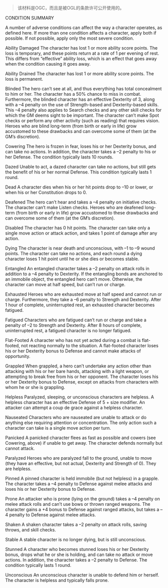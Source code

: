 > 该材料是OGC，而且是被OGL的条款许可公开使用的。

CONDITION SUMMARY

A number of adverse conditions can affect the way a character operates, as defined here. If more than one condition affects a character, apply both if possible. If not possible, apply only the most severe condition.

Ability Damaged
The character has lost 1 or more ability score points. The loss is temporary, and these points return at a rate of 1 per evening of rest. This differs from “effective” ability loss, which is an effect that goes away when the condition causing it goes away.

Ability Drained
The character has lost 1 or more ability score points. The loss is permanent.

Blinded
The hero can’t see at all, and thus everything has total concealment to him or her. The character has a 50% chance to miss in combat. Furthermore, the blinded character has an effective Dexterity of 3, along with a –4 penalty on the use of Strength-based and Dexterity-based skills. This –4 penalty also applies to Search checks and any other skill checks for which the GM deems sight to be important. The character can’t make Spot checks or perform any other activity (such as reading) that requires vision. Heroes who are blind long-term (from birth or early in life) grow accustomed to these drawbacks and can overcome some of them (at the GM’s discretion).

Cowering
The hero is frozen in fear, loses his or her Dexterity bonus, and can take no actions. In addition, the character takes a –2 penalty to his or her Defense. The condition typically lasts 10 rounds.

Dazed
Unable to act, a dazed character can take no actions, but still gets the benefit of his or her normal Defense. This condition typically lasts 1 round.

Dead
A character dies when his or her hit points drop to –10 or lower, or when his or her Constitution drops to 0.

Deafened
The hero can’t hear and takes a –4 penalty on initiative checks. The character can’t make Listen checks. Heroes who are deafened long-term (from birth or early in life) grow accustomed to these drawbacks and can overcome some of them (at the GM’s discretion).

Disabled
The character has 0 hit points. The character can take only a single move action or attack action, and takes 1 point of damage after any action.

Dying
The character is near death and unconscious, with –1 to –9 wound points. The character can take no actions, and each round a dying character loses 1 hit point until he or she dies or becomes stable.

Entangled
An entangled character takes a –2 penalty on attack rolls in addition to a –4 penalty to Dexterity. If the entangling bonds are anchored to an immobile object, the entangled hero can’t move. Otherwise, the character can move at half speed, but can’t run or charge.

Exhausted
Heroes who are exhausted move at half speed and cannot run or charge. Furthermore, they take a –6 penalty to Strength and Dexterity. After 1 hour of complete, uninterrupted rest, an exhausted character becomes fatigued.

Fatigued
Characters who are fatigued can’t run or charge and take a penalty of –2 to Strength and Dexterity. After 8 hours of complete, uninterrupted rest, a fatigued character is no longer fatigued.

Flat-Footed
A character who has not yet acted during a combat is flat-footed, not reacting normally to the situation. A flat-footed character loses his or her Dexterity bonus to Defense and cannot make attacks of opportunity.

Grappled
When grappled, a hero can’t undertake any action other than attacking with his or her bare hands, attacking with a light weapon, or attempting to break free from his or her opponent. The character loses his or her Dexterity bonus to Defense, except on attacks from characters with whom he or she is grappling.

Helpless
Paralyzed, sleeping, or unconscious characters are helpless. A helpless character has an effective Defense of 5 + size modifier. An attacker can attempt a coup de grace against a helpless character.

Nauseated
Characters who are nauseated are unable to attack or do anything else requiring attention or concentration. The only action such a character can take is a single move action per turn.

Panicked
A panicked character flees as fast as possible and cowers (see Cowering, above) if unable to get away. The character defends normally but cannot attack.

Paralyzed
Heroes who are paralyzed fall to the ground, unable to move (they have an effective, but not actual, Dexterity and Strength of 0). They are helpless.

Pinned
A pinned character is held immobile (but not helpless) in a grapple. The character takes a –4 penalty to Defense against melee attacks and loses his or her Dexterity bonus to Defense.

Prone
An attacker who is prone (lying on the ground) takes a –4 penalty on melee attack rolls and can’t use bows or thrown ranged weapons. The character gains a +4 bonus to Defense against ranged attacks, but takes a –4 penalty to Defense against melee attacks.

Shaken
A shaken character takes a –2 penalty on attack rolls, saving throws, and skill checks.

Stable
A stable character is no longer dying, but is still unconscious.

Stunned
A character who becomes stunned loses his or her Dexterity bonus, drops what he or she is holding, and can take no attack or move actions. In addition, the character takes a –2 penalty to Defense. The condition typically lasts 1 round.

Unconscious
An unconscious character is unable to defend him or herself.  The character is helpless and typically falls prone.
